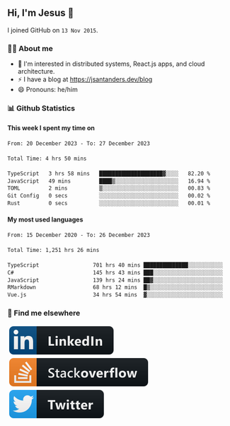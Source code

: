 ## Hi, I'm Jesus 👋

I joined GitHub on `13 Nov 2015`.

<!-- Talking about you -->

### 👨‍💻 About me

- 👦 I'm interested in distributed systems, React.js apps, and cloud architecture.
- ⚡️ I have a blog at <https://jsantanders.dev/blog>
- 😄 Pronouns: he/him

### 📊 Github Statistics

#### This week I spent my time on

<!--START_SECTION:weekly-->

```txt
From: 20 December 2023 - To: 27 December 2023

Total Time: 4 hrs 50 mins

TypeScript   3 hrs 58 mins   ████████████████████▓░░░░   82.20 %
JavaScript   49 mins         ████▒░░░░░░░░░░░░░░░░░░░░   16.94 %
TOML         2 mins          ▒░░░░░░░░░░░░░░░░░░░░░░░░   00.83 %
Git Config   0 secs          ░░░░░░░░░░░░░░░░░░░░░░░░░   00.02 %
Rust         0 secs          ░░░░░░░░░░░░░░░░░░░░░░░░░   00.01 %
```

<!--END_SECTION:weekly-->

#### My most used languages

<!--START_SECTION:alltime-->

```txt
From: 15 December 2020 - To: 26 December 2023

Total Time: 1,251 hrs 26 mins

TypeScript                 701 hrs 40 mins ██████████████░░░░░░░░░░░   56.07 %
C#                         145 hrs 43 mins ███░░░░░░░░░░░░░░░░░░░░░░   11.64 %
JavaScript                 139 hrs 24 mins ██▓░░░░░░░░░░░░░░░░░░░░░░   11.14 %
RMarkdown                  68 hrs 12 mins  █▒░░░░░░░░░░░░░░░░░░░░░░░   05.45 %
Vue.js                     34 hrs 54 mins  ▓░░░░░░░░░░░░░░░░░░░░░░░░   02.79 %
```

<!--END_SECTION:alltime-->

### 📢 Find me elsewhere

<p>
  <a target="_blank" href="https://linkedin.com/in/jsantanders">
    <img src="https://github.com/jsantanders/jsantanders/blob/master/img/linkedin.svg" alt="LinkedIn" style="vertical-align:top; margin:4px">
  </a>
  
  <a target="_blank" href="https://stackoverflow.com/users/7318331/jesus-santander">
    <img src="https://github.com/jsantanders/jsantanders/blob/master/img/stackoverflow.svg" alt="StackOverflow" style="vertical-align:top; margin:4px">
  </a>
  
  <a target="_blank" href="http://twitter.com/jsantanders">
    <img src="https://github.com/jsantanders/jsantanders/blob/master/img/twitter.svg" alt="Twitter" style="vertical-align:top; margin:4px">
  </a>
</p>
